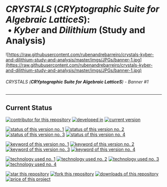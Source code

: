 # **_CRYSTALS_** (**_CRYptographic Suite for Algebraic LatticeS_**): <br> &nbsp;&#x2022; **_Kyber_** and **_Dilithium_** (Study and Analysis)

![https://raw.githubusercontent.com/rubenandrebarreiro/crystals-kyber-and-dilithium-study-and-analysis/master/imgs/JPGs/banner-1.jpg](https://raw.githubusercontent.com/rubenandrebarreiro/crystals-kyber-and-dilithium-study-and-analysis/master/imgs/JPGs/banner-1.jpg)
###### CRYSTALS (**_CRYptographic Suite for Algebraic LatticeS_**) - Banner #1

***

## Current Status
[![contributor for this repository](https://img.shields.io/badge/contributor-rubenandrebarreiro-blue.svg)](https://github.com/rubenandrebarreiro/)
[![developed in](https://img.shields.io/badge/developed&nbsp;in-tecnico&nbsp;lisboa-blue.svg)](https://tecnico.ulisboa.pt/)
[![current version](https://img.shields.io/badge/version-1.0-magenta.svg)](https://github.com/rubenandrebarreiro/crystals-kyber-and-dilithium-study-and-analysis/)

[![status of this version no. 1](https://img.shields.io/badge/status-ongoing-orange.svg)](https://github.com/rubenandrebarreiro/crystals-kyber-and-dilithium-study-and-analysis/)
[![status of this version no. 2](https://img.shields.io/badge/status-beta-orange.svg)](https://github.com/rubenandrebarreiro/crystals-kyber-and-dilithium-study-and-analysis/)
[![status of this version no. 3](https://img.shields.io/badge/status-unstable-orange.svg)](https://github.com/rubenandrebarreiro/crystals-kyber-and-dilithium-study-and-analysis/)
[![status of this version no. 4](https://img.shields.io/badge/status-not&nbsp;documented-orange.svg)](https://github.com/rubenandrebarreiro/crystals-kyber-and-dilithium-study-and-analysis/)

[![keyword of this version no. 1](https://img.shields.io/badge/keyword-classical&nbsp;post&nbsp;quantum&nbsp;cryptography-brown.svg)](https://github.com/rubenandrebarreiro/crystals-kyber-and-dilithium-study-and-analysis/)
[![keyword of this version no. 2](https://img.shields.io/badge/keyword-lattice&nbsp;based-brown.svg)](https://github.com/rubenandrebarreiro/crystals-kyber-and-dilithium-study-and-analysis/)
[![keyword of this version no. 3](https://img.shields.io/badge/keyword-kyber-brown.svg)](https://github.com/rubenandrebarreiro/crystals-kyber-and-dilithium-study-and-analysis/)
[![keyword of this version no. 4](https://img.shields.io/badge/keyword-dilithium-brown.svg)](https://github.com/rubenandrebarreiro/crystals-kyber-and-dilithium-study-and-analysis/)

[![technology used no. 1](https://img.shields.io/badge/built&nbsp;with-jupyter&nbsp;notebook-red.svg)](https://www.jupyter.org/)
[![technology used no. 2](https://img.shields.io/badge/built&nbsp;with-java-red.svg)](http://www.java.com/)
[![technology used no. 3](https://img.shields.io/badge/built&nbsp;with-bouncy&nbsp;castle-red.svg)](https://www.bouncycastle.org/)
[![technology used no. 4](https://img.shields.io/badge/built&nbsp;with-tex-red.svg)](https://tug.org/texlive/)

[![star this repository](http://githubbadges.com/star.svg?user=rubenandrebarreiro&repo=crystals-kyber-and-dilithium-study-and-analysis&style=flat)](https://github.com/rubenandrebarreiro/crystals-kyber-and-dilithium-study-and-analysis/stargazers)
[![fork this repository](http://githubbadges.com/fork.svg?user=rubenandrebarreiro&repo=crystals-kyber-and-dilithium-study-and-analysis&style=flat)](https://github.com/rubenandrebarreiro/crystals-kyber-and-dilithium-study-and-analysis/fork)
[![downloads of this repository](https://img.shields.io/github/downloads/rubenandrebarreiro/crystals-kyber-and-dilithium-study-and-analysis/total.svg)](https://github.com/rubenandrebarreiro/crystals-kyber-and-dilithium-study-and-analysis/archive/master.zip)
[![price of this project](https://img.shields.io/badge/price-free-success.svg)](https://github.com/rubenandrebarreiro/crystals-kyber-and-dilithium-study-and-analysis/archive/master.zip)
